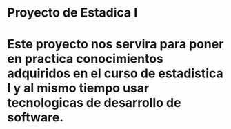 # Proyecto de Estadica I
# Este proyecto nos servira para poner en practica conocimientos adquiridos en el curso de estadistica I y al mismo tiempo usar tecnologicas de desarrollo de software.
